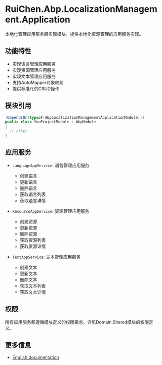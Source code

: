 # RuiChen.Abp.LocalizationManagement.Application

本地化管理应用服务层实现模块，提供本地化资源管理的应用服务实现。

## 功能特性

* 实现语言管理应用服务
* 实现资源管理应用服务
* 实现文本管理应用服务
* 支持AutoMapper对象映射
* 提供标准化的CRUD操作

## 模块引用

```csharp
[DependsOn(typeof(AbpLocalizationManagementApplicationModule))]
public class YouProjectModule : AbpModule
{
  // other
}
```

## 应用服务

* `LanguageAppService`: 语言管理应用服务
  - 创建语言
  - 更新语言
  - 删除语言
  - 获取语言列表
  - 获取语言详情

* `ResourceAppService`: 资源管理应用服务
  - 创建资源
  - 更新资源
  - 删除资源
  - 获取资源列表
  - 获取资源详情

* `TextAppService`: 文本管理应用服务
  - 创建文本
  - 更新文本
  - 删除文本
  - 获取文本列表
  - 获取文本详情

## 权限

所有应用服务都遵循模块定义的权限要求，详见Domain.Shared模块的权限定义。

## 更多信息

* [English documentation](./README.EN.md)
